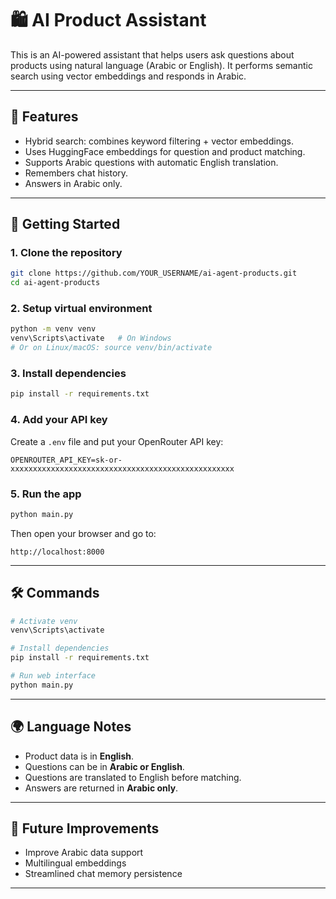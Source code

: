 
# 🛍️ AI Product Assistant


This is an AI-powered assistant that helps users ask questions about products using natural language (Arabic or English). It performs semantic search using vector embeddings and responds in Arabic.

---

## 🧠 Features

- Hybrid search: combines keyword filtering + vector embeddings.
- Uses HuggingFace embeddings for question and product matching.
- Supports Arabic questions with automatic English translation.
- Remembers chat history.
- Answers in Arabic only.

---

## 🚀 Getting Started

### 1. Clone the repository
```bash
git clone https://github.com/YOUR_USERNAME/ai-agent-products.git
cd ai-agent-products
```

### 2. Setup virtual environment
```bash
python -m venv venv
venv\Scripts\activate   # On Windows
# Or on Linux/macOS: source venv/bin/activate
```

### 3. Install dependencies
```bash
pip install -r requirements.txt
```

### 4. Add your API key

Create a `.env` file and put your OpenRouter API key:
```
OPENROUTER_API_KEY=sk-or-xxxxxxxxxxxxxxxxxxxxxxxxxxxxxxxxxxxxxxxxxxxxxxxxxx
```

### 5. Run the app
```bash
python main.py
```

Then open your browser and go to:
```
http://localhost:8000
```

---

## 🛠️ Commands

```bash
# Activate venv
venv\Scripts\activate

# Install dependencies
pip install -r requirements.txt

# Run web interface
python main.py
```

---

## 🌍 Language Notes

- Product data is in **English**.
- Questions can be in **Arabic or English**.
- Questions are translated to English before matching.
- Answers are returned in **Arabic only**.

---

## 🧠 Future Improvements

- Improve Arabic data support
- Multilingual embeddings
- Streamlined chat memory persistence

---
 
 
